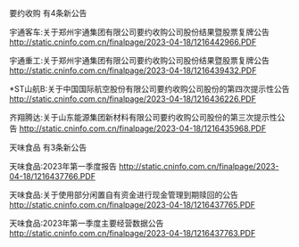 要约收购 有4条新公告 

宇通客车:关于郑州宇通集团有限公司要约收购公司股份结果暨股票复牌公告 http://static.cninfo.com.cn/finalpage/2023-04-18/1216442966.PDF 

宇通重工:关于郑州宇通集团有限公司要约收购公司股份结果暨股票复牌公告 http://static.cninfo.com.cn/finalpage/2023-04-18/1216439432.PDF 

*ST山航B:关于中国国际航空股份有限公司要约收购公司股份的第四次提示性公告 http://static.cninfo.com.cn/finalpage/2023-04-18/1216436226.PDF 

齐翔腾达:关于山东能源集团新材料有限公司要约收购公司股份的第三次提示性公告 http://static.cninfo.com.cn/finalpage/2023-04-18/1216435968.PDF 

天味食品 有3条新公告 

天味食品:2023年第一季度报告 http://static.cninfo.com.cn/finalpage/2023-04-18/1216437766.PDF 

天味食品:关于使用部分闲置自有资金进行现金管理到期赎回的公告 http://static.cninfo.com.cn/finalpage/2023-04-18/1216437765.PDF 

天味食品:2023年第一季度主要经营数据公告 http://static.cninfo.com.cn/finalpage/2023-04-18/1216437763.PDF 

